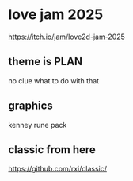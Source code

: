 

# love jam 2025
https://itch.io/jam/love2d-jam-2025


## theme is PLAN
no clue what to do with that

## graphics
kenney rune pack

## classic from here
https://github.com/rxi/classic/

